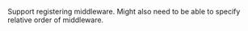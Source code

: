 Support registering middleware. Might also need to be able to specify relative order of middleware.
